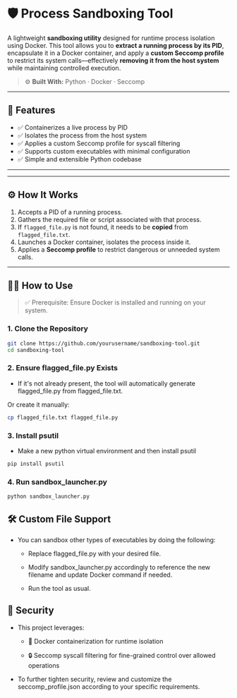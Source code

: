 # 🛡️ Process Sandboxing Tool

A lightweight **sandboxing utility** designed for runtime process isolation using Docker. This tool allows you to **extract a running process by its PID**, encapsulate it in a Docker container, and apply a **custom Seccomp profile** to restrict its system calls—effectively **removing it from the host system** while maintaining controlled execution.

> ⚙️ **Built With:** Python · Docker · Seccomp

---

## 🚀 Features

- ✅ Containerizes a live process by PID
- ✅ Isolates the process from the host system
- ✅ Applies a custom Seccomp profile for syscall filtering
- ✅ Supports custom executables with minimal configuration
- ✅ Simple and extensible Python codebase

---


---

## ⚙️ How It Works

1. Accepts a PID of a running process.
2. Gathers the required file or script associated with that process.
3. If `flagged_file.py` is not found, it needs to be **copied** from `flagged_file.txt`.
4. Launches a Docker container, isolates the process inside it.
5. Applies a **Seccomp profile** to restrict dangerous or unneeded system calls.

---

## 🧑‍💻 How to Use

> ✅ Prerequisite: Ensure Docker is installed and running on your system.

### 1. Clone the Repository

```bash
git clone https://github.com/yourusername/sandboxing-tool.git
cd sandboxing-tool
```

### 2. Ensure flagged_file.py Exists

- If it's not already present, the tool will automatically generate flagged_file.py from flagged_file.txt.

Or create it manually:

```bash
cp flagged_file.txt flagged_file.py
```

### 3. Install psutil

- Make a new python virtual environment and then install psutil

```bash
pip install psutil
```

### 4. Run sandbox_launcher.py

```bash
python sandbox_launcher.py
```

## 🛠️ Custom File Support

- You can sandbox other types of executables by doing the following:

    - Replace flagged_file.py with your desired file.

    - Modify sandbox_launcher.py accordingly to reference the new filename and   update Docker command if needed.

    - Run the tool as usual.

## 🔐 Security

- This project leverages:

    - 🐳 Docker containerization for runtime isolation

    - 🔒 Seccomp syscall filtering for fine-grained control over allowed operations

- To further tighten security, review and customize the seccomp_profile.json according to your specific requirements.


